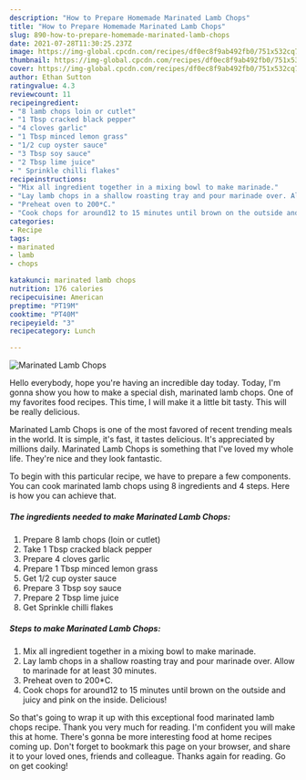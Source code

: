 ```yaml
---
description: "How to Prepare Homemade Marinated Lamb Chops"
title: "How to Prepare Homemade Marinated Lamb Chops"
slug: 890-how-to-prepare-homemade-marinated-lamb-chops
date: 2021-07-28T11:30:25.237Z
image: https://img-global.cpcdn.com/recipes/df0ec8f9ab492fb0/751x532cq70/marinated-lamb-chops-recipe-main-photo.jpg
thumbnail: https://img-global.cpcdn.com/recipes/df0ec8f9ab492fb0/751x532cq70/marinated-lamb-chops-recipe-main-photo.jpg
cover: https://img-global.cpcdn.com/recipes/df0ec8f9ab492fb0/751x532cq70/marinated-lamb-chops-recipe-main-photo.jpg
author: Ethan Sutton
ratingvalue: 4.3
reviewcount: 11
recipeingredient:
- "8 lamb chops loin or cutlet"
- "1 Tbsp cracked black pepper"
- "4 cloves garlic"
- "1 Tbsp minced lemon grass"
- "1/2 cup oyster sauce"
- "3 Tbsp soy sauce"
- "2 Tbsp lime juice"
- " Sprinkle chilli flakes"
recipeinstructions:
- "Mix all ingredient together in a mixing bowl to make marinade."
- "Lay lamb chops in a shallow roasting tray and pour marinade over. Allow to marinade for at least 30 minutes."
- "Preheat oven to 200*C."
- "Cook chops for around12 to 15 minutes until brown on the outside and juicy and pink on the inside. Delicious!"
categories:
- Recipe
tags:
- marinated
- lamb
- chops

katakunci: marinated lamb chops 
nutrition: 176 calories
recipecuisine: American
preptime: "PT19M"
cooktime: "PT40M"
recipeyield: "3"
recipecategory: Lunch

---
```



![Marinated Lamb Chops](https://img-global.cpcdn.com/recipes/df0ec8f9ab492fb0/751x532cq70/marinated-lamb-chops-recipe-main-photo.jpg)

Hello everybody, hope you're having an incredible day today. Today, I'm gonna show you how to make a special dish, marinated lamb chops. One of my favorites food recipes. This time, I will make it a little bit tasty. This will be really delicious.

Marinated Lamb Chops is one of the most favored of recent trending meals in the world. It is simple, it's fast, it tastes delicious. It's appreciated by millions daily. Marinated Lamb Chops is something that I've loved my whole life. They're nice and they look fantastic.




To begin with this particular recipe, we have to prepare a few components. You can cook marinated lamb chops using 8 ingredients and 4 steps. Here is how you can achieve that.

<!--inarticleads1-->

##### The ingredients needed to make Marinated Lamb Chops:

1. Prepare 8 lamb chops (loin or cutlet)
1. Take 1 Tbsp cracked black pepper
1. Prepare 4 cloves garlic
1. Prepare 1 Tbsp minced lemon grass
1. Get 1/2 cup oyster sauce
1. Prepare 3 Tbsp soy sauce
1. Prepare 2 Tbsp lime juice
1. Get  Sprinkle chilli flakes




<!--inarticleads2-->

##### Steps to make Marinated Lamb Chops:

1. Mix all ingredient together in a mixing bowl to make marinade.
1. Lay lamb chops in a shallow roasting tray and pour marinade over. Allow to marinade for at least 30 minutes.
1. Preheat oven to 200*C.
1. Cook chops for around12 to 15 minutes until brown on the outside and juicy and pink on the inside. Delicious!




So that's going to wrap it up with this exceptional food marinated lamb chops recipe. Thank you very much for reading. I'm confident you will make this at home. There's gonna be more interesting food at home recipes coming up. Don't forget to bookmark this page on your browser, and share it to your loved ones, friends and colleague. Thanks again for reading. Go on get cooking!
